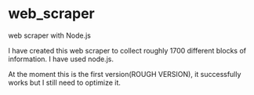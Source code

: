 # web_scraper
web scraper with Node.js


I have created this web scraper to collect roughly 1700 different blocks of information.
I have used node.js.

At the moment this is the first version(ROUGH VERSION), it successfully works but I still need to optimize it.
